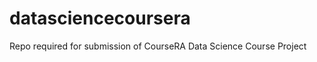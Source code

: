 datasciencecoursera
===================

Repo required for submission of CourseRA Data Science Course Project
